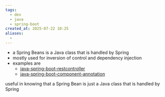 ```yaml
---
tags:
  - dev
  - java
  - spring-boot
created_at: 2025-07-22 10:25
aliases:
  - 
---
```

- a Spring Beans is a Java class that is handled by Spring
- mostly used for inversion of control and dependency injection
- examples are
	- [java-spring-boot-restcontroller](dev/java/spring/java-spring-boot-restcontroller.md)
	- [java-spring-boot-component-annotation](dev/java/spring/java-spring-boot-component-annotation.md)

useful in knowing that a Spring Bean is just a Java class that is handled by Spring